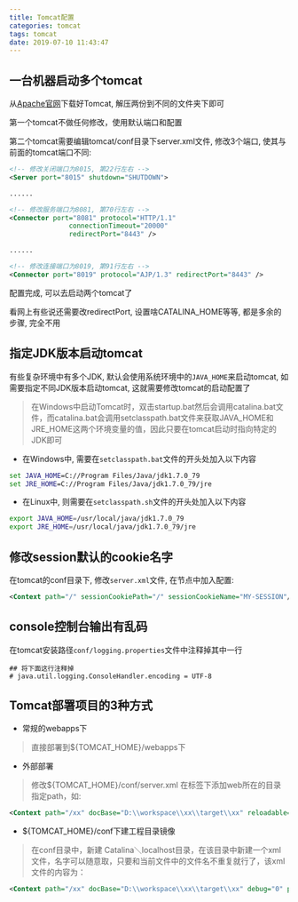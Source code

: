 ```yaml
---
title: Tomcat配置
categories: tomcat
tags: tomcat
date: 2019-07-10 11:43:47
---
```


一台机器启动多个tomcat
---------

从[Apache官网](https://tomcat.apache.org/download-80.cgi)下载好Tomcat, 解压两份到不同的文件夹下即可

第一个tomcat不做任何修改，使用默认端口和配置

第二个tomcat需要编辑tomcat/conf目录下server.xml文件, 修改3个端口, 使其与前面的tomcat端口不同:

```xml
<!-- 修改关闭端口为8015, 第22行左右 -->
<Server port="8015" shutdown="SHUTDOWN">

......

<!-- 修改服务端口为8081, 第70行左右 -->
<Connector port="8081" protocol="HTTP/1.1"
               connectionTimeout="20000"
               redirectPort="8443" />

......

<!-- 修改连接端口为8019, 第91行左右 -->
<Connector port="8019" protocol="AJP/1.3" redirectPort="8443" />
```

配置完成, 可以去启动两个tomcat了

看网上有些说还需要改redirectPort, 设置啥CATALINA_HOME等等, 都是多余的步骤, 完全不用

指定JDK版本启动tomcat
-----------------

有些复杂环境中有多个JDK, 默认会使用系统环境中的`JAVA_HOME`来启动tomcat, 如需要指定不同JDK版本启动tomcat, 这就需要修改tomcat的启动配置了

>在Windows中启动Tomcat时，双击startup.bat然后会调用catalina.bat文件，而catalina.bat会调用setclasspath.bat文件来获取JAVA_HOME和JRE_HOME这两个环境变量的值，因此只要在tomcat启动时指向特定的JDK即可

- 在Windows中, 需要在`setclasspath.bat`文件的开头处加入以下内容

```bat
set JAVA_HOME=C://Program Files/Java/jdk1.7.0_79
set JRE_HOME=C://Program Files/Java/jdk1.7.0_79/jre
```

- 在Linux中, 则需要在`setclasspath.sh`文件的开头处加入以下内容

```bash
export JAVA_HOME=/usr/local/java/jdk1.7.0_79
export JRE_HOME=/usr/local/java/jdk1.7.0_79/jre
```

修改session默认的cookie名字
----------

在tomcat的conf目录下, 修改`server.xml`文件, 在<Host>节点中加入<Context>配置:

```xml
<Context path="/" sessionCookiePath="/" sessionCookieName="MY-SESSION"/>
```

console控制台输出有乱码
--------------------

在tomcat安装路径`conf/logging.properties`文件中注释掉其中一行

```property
## 将下面这行注释掉
# java.util.logging.ConsoleHandler.encoding = UTF-8
```

Tomcat部署项目的3种方式
----------------------

- 常规的webapps下

> 直接部署到${TOMCAT_HOME}/webapps下

- 外部部署

> 修改${TOMCAT_HOME}/conf/server.xml 在<Host>标签下添加web所在的目录指定path，如:

```xml
<Context path="/xx" docBase="D:\\workspace\\xx\\target\\xx" reloadable="true" sessionCookiePath="/xx"sessionCookieName="yoursessionname"> </Context>
```

- ${TOMCAT_HOME}/conf下建工程目录镜像

> 在conf目录中，新建 Catalina＼localhost目录，在该目录中新建一个xml文件，名字可以随意取，只要和当前文件中的文件名不重复就行了，该xml文件的内容为：

```xml
<Context path="/xx" docBase="D:\\workspace\\xx\\target\\xx" debug="0" privileged="true"> </Context>
```
